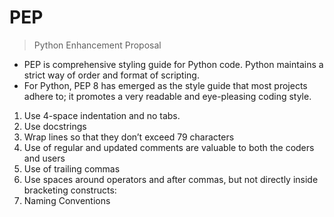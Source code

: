 # PEP
>Python Enhancement Proposal
- PEP is comprehensive styling guide for Python code. Python maintains a strict way of order and format of scripting.
- For Python, PEP 8 has emerged as the style guide that most projects adhere to; it promotes a very readable and eye-pleasing coding style.
1. Use 4-space indentation and no tabs.
2. Use docstrings 
3. Wrap lines so that they don’t exceed 79 characters 
4. Use of regular and updated comments are valuable to both the coders and users
5. Use of trailing commas 
6. Use spaces around operators and after commas, but not directly inside bracketing constructs:
7. Naming Conventions 
